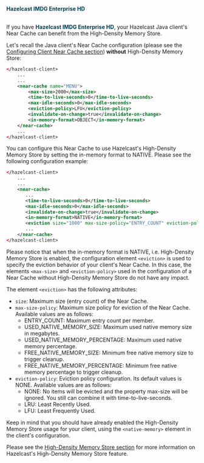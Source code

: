 
<font color="##153F75">**Hazelcast IMDG Enterprise HD**</font>
<br></br>

If you have <font color="##153F75">**Hazelcast IMDG Enterprise HD**</font>, your Hazelcast Java client's Near Cache can benefit from the High-Density Memory Store. 

Let's recall the Java client's Near Cache configuration (please see the [Configuring Client Near Cache section](1600_Hazelcast_Clients/100_Java_Client/02_Configuration/50_Overview.md)) **without** High-Density Memory Store:

```xml
</hazelcast-client>
    ...
    ...
    <near-cache name="MENU">
        <max-size>2000</max-size>
        <time-to-live-seconds>0</time-to-live-seconds>
        <max-idle-seconds>0</max-idle-seconds>
        <eviction-policy>LFU</eviction-policy>
        <invalidate-on-change>true</invalidate-on-change>
        <in-memory-format>OBJECT</in-memory-format>
    </near-cache>
    ...
</hazelcast-client>
```

You can configure this Near Cache to use Hazelcast's High-Density Memory Store by setting the in-memory format to NATIVE. Please see the following configuration example:

```xml
</hazelcast-client>
    ...
    ...
    <near-cache>
       ...
       <time-to-live-seconds>0</time-to-live-seconds>
       <max-idle-seconds>0</max-idle-seconds>
       <invalidate-on-change>true</invalidate-on-change>
       <in-memory-format>NATIVE</in-memory-format>
       <eviction size="1000" max-size-policy="ENTRY_COUNT" eviction-policy="LFU"/>
       ...
    </near-cache>
</hazelcast-client>
``` 

Please notice that when the in-memory format is NATIVE, i.e. High-Density Memory Store is enabled, the configuration element `<eviction>` is used to specify the eviction behavior of your client's Near Cache. In this case, the elements `<max-size>` and `<eviction-policy>` used in the configuration of a Near Cache without High-Density Memory Store do not have any impact. 

The element `<eviction>` has the following attributes:

- `size`: Maximum size (entry count) of the Near Cache.
- `max-size-policy`: Maximum size policy for eviction of the Near Cache. Available values are as follows:
	* ENTRY_COUNT: Maximum entry count per member.
	* USED_NATIVE_MEMORY_SIZE: Maximum used native memory size in megabytes.
	* USED_NATIVE_MEMORY_PERCENTAGE: Maximum used native memory percentage.
	* FREE_NATIVE_MEMORY_SIZE: Minimum free native memory size to trigger cleanup.
	* FREE_NATIVE_MEMORY_PERCENTAGE: Minimum free native memory percentage to trigger cleanup.
- `eviction-policy`: Eviction policy configuration. Its default values is NONE. Available values are as follows:
	- NONE: No items will be evicted and the property max-size will be ignored. You still can combine it with time-to-live-seconds.
	- LRU: 	Least Recently Used.
	- LFU: 	Least Frequently Used.

Keep in mind that you should have already enabled the High-Density Memory Store usage for your client, using the `<native-memory>` element in the client's configuration.

Please see the [High-Density Memory Store section](/13_Storage/00_High-Density_Memory_Store) for more information on Hazelcast's High-Density Memory Store feature.







